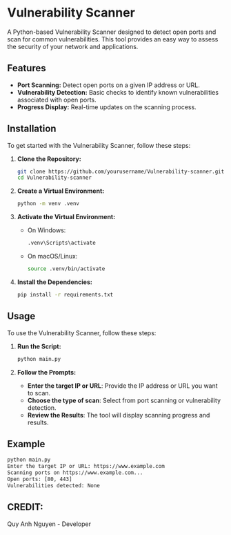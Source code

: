 # Vulnerability Scanner

A Python-based Vulnerability Scanner designed to detect open ports and scan for common vulnerabilities. This tool provides an easy way to assess the security of your network and applications.

## Features

- **Port Scanning:** Detect open ports on a given IP address or URL.
- **Vulnerability Detection:** Basic checks to identify known vulnerabilities associated with open ports.
- **Progress Display:** Real-time updates on the scanning process.

## Installation

To get started with the Vulnerability Scanner, follow these steps:

1. **Clone the Repository:**

    ```bash
    git clone https://github.com/yourusername/Vulnerability-scanner.git
    cd Vulnerability-scanner
    ```

2. **Create a Virtual Environment:**

    ```bash
    python -m venv .venv
    ```

3. **Activate the Virtual Environment:**

    - On Windows:

        ```bash
        .venv\Scripts\activate
        ```

    - On macOS/Linux:

        ```bash
        source .venv/bin/activate
        ```

4. **Install the Dependencies:**

    ```bash
    pip install -r requirements.txt
    ```

## Usage

To use the Vulnerability Scanner, follow these steps:

1. **Run the Script:**

    ```bash
    python main.py
    ```

2. **Follow the Prompts:**

    - **Enter the target IP or URL**: Provide the IP address or URL you want to scan.
    - **Choose the type of scan**: Select from port scanning or vulnerability detection.
    - **Review the Results**: The tool will display scanning progress and results.

## Example

```bash
python main.py
Enter the target IP or URL: https://www.example.com
Scanning ports on https://www.example.com...
Open ports: [80, 443]
Vulnerabilities detected: None
```

## CREDIT:
Quy Anh Nguyen - Developer
